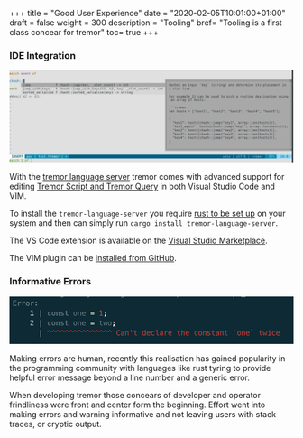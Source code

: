 +++
title = "Good User Experience"
date = "2020-02-05T10:01:00+01:00"
draft = false
weight = 300
description = "Tooling"
bref= "Tooling is a first class concear for tremor"
toc= true
+++

<h3 class="section-head" id="h-concept"><a href="#h-concept"></a>IDE Integration</h3>

![tremor-vim](/img/tremor-vim.png)

With the [tremor language server](https://github.com/wayfair-tremor/tremor-language-server) tremor comes with advanced support for editing [Tremor Script and Tremor Query](https://tremor.rs/getting-started/scripting) in both Visual Studio Code and VIM.

To install the `tremor-language-server`  you require [rust to be set up](https://rustup.rs) on your system and then can simply run `cargo install tremor-language-server`.

The VS Code extension is available on the [Visual Studio Marketplace](https://marketplace.visualstudio.com/items?itemName=tremor.vscode-tremor).

The VIM plugin can be [installed from GitHub](https://github.com/wayfair-tremor/tremor-vim).

<h3 class="section-head" id="h-concept"><a href="#h-concept"></a>Informative Errors</h3>

![tremor-vim](/img/error.png)

Making errors are human, recently this realisation has gained popularity in the programming community with languages like rust tyring to provide helpful error message beyond a line number and a generic error.

When developing tremor those concears of developer and operator frindliness were front and center form the beginning. Effort went into making errors and warning informative and not leaving users with stack traces, or cryptic output.
